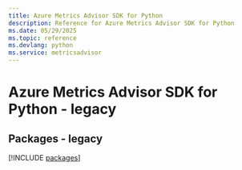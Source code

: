 ```yaml
---
title: Azure Metrics Advisor SDK for Python
description: Reference for Azure Metrics Advisor SDK for Python
ms.date: 05/29/2025
ms.topic: reference
ms.devlang: python
ms.service: metricsadvisor
---
```

# Azure Metrics Advisor SDK for Python - legacy
## Packages - legacy
[!INCLUDE [packages](metrics-advisor-index.md)]